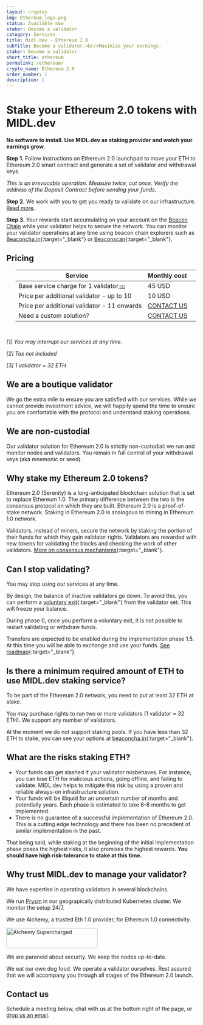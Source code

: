 ```yaml
---
layout: cryptos
img: Ethereum_logo.png
status: Available now
staker: Become a validator
category: Services
title: Midl.dev - Ethereum 2.0
subTitle: Become a validator.<br/>Maximize your earnings.
staker: Become a validator
short_title: ethereum
permalink: /ethereum/
crypto_name: Ethereum 2.0
order_number: 1
description: | 
---
```


# Stake your Ethereum 2.0 tokens with MIDL.dev

**No software to install. Use MIDL.dev as staking provider and watch your earnings grow.**

**Step 1.** Follow instructions on Ethereum 2.0 launchpad to move your ETH to Ethereum 2.0 smart contract and generate a set of validator and withdrawal keys.<br>

*This is an irrevocable operation. Measure twice, cut once. Verify the address of the Deposit Contract before sending your funds.*


**Step 2.** We work with you to get you ready to validate on our infrastructure. [Read more](/2020/11/16/eth-2-key-management).


**Step 3.** Your rewards start accumulating on your account on the [Beacon Chain](https://ethereum.org/en/eth2/beacon-chain/) while your validator helps to secure the network. You can monitor your validator operations at any time using beacon chain explorers such as [Beaconcha.in](http://beaconcha.in/){:target="_blank"} or [Beaconscan](https://beaconscan.com/){:target="_blank"}.

## Pricing

<section id="pricelist">
    <ul class="flex-container">
        <div class=".midl-table-view-offering">
        <div class="card btn-no-waves">
        <div class="card-body" style="text-align: center;">
            <div class="table-responsive">
                <table class="table table-bordered">
                    <thead>
                    <tr>
                        <th scope="col" class="midl-table-title">Service<a style="font-size:10px;color:#fff" href="#section1"> [1]</a></th>
                        <th scope="col" class="midl-table-title">Monthly cost<a style="font-size:10px;color:#fff" href="#section1"> [3]</a></th>
                    </tr>
                    </thead>
                    <tbody>
                    <tr>
                        <td>Base service charge for 1 validator<a style="font-size:10px;" href="#section1"> [2]</a></td>
                        <td>45 USD</td>
                    </tr>
                    <tr>
                        <td>Price per additional validator - up to 10</td>
                        <td>10 USD</td>
                    </tr>
                    <tr>
                        <td>Price per additional validator - 11 onwards</td>
                        <td><a href="mailto:hello@midl.dev" target="_blank">CONTACT US <i class="fa fa-envelope-o"></i></a></td>
                    </tr>
                                        <tr>
                        <td>Need a custom solution?</td>
                        <td><a href="mailto:hello@midl.dev" target="_blank">CONTACT US <i class="fa fa-envelope-o"></i></a></td>
                    </tr>
                    </tbody>
                </table>


</div>
</div>
</div>
</div>
</ul>
</section>
<div style="padding-top:15px"><i>
<p>[1] You may interrupt our services at any time.</p>
<p>[2] Tax not included</p>
<p>[3] 1 validator = 32 ETH</p>
</i>
</div>

## We are a boutique validator
We go the extra mile to ensure you are satisfied with our services. While we cannot provide investment advice, we will happily spend the time to ensure you are comfortable with the protocol and understand staking operations.

## We are non-custodial
Our validator solution for Ethereum 2.0 is strictly non-custodial: we run and monitor nodes and validators. You remain in full control of your withdrawal keys (aka mnemonic or seed).


## Why stake my Ethereum 2.0 tokens?
Ethereum 2.0 (Serenity) is a long-anticipated blockchain solution that is set to replace Ethereum 1.0. The primary difference between the two is the consensus protocol on which they are built. Ethereum 2.0 is a proof-of-stake network. Staking in Ethereum 2.0 is analogous to mining in Ethereum 1.0 network.

Validators, instead of miners, secure the network by staking the portion of their funds for which they gain validator rights. Validators are rewarded with new tokens for validating the blocks and checking the work of other validators. [More on consensus mechanisms](https://ethereum.org/en/developers/docs/consensus-mechanisms/){:target="_blank"}.

## Can I stop validating?
You may stop using our services at any time.

By design, the balance of inactive validators go down. To avoid this, you can perform a [voluntary exit](https://docs.prylabs.network/docs/wallet/exiting-a-validator){:target="_blank"} from the validator set. This will freeze your balance.

During phase 0, once you perform a voluntary exit, it is not possible to restart validating or withdraw funds.

Transfers are expected to be enabled during the implementation phase 1.5. At this time you will be able to exchange and use your funds. [See roadmap](https://docs.ethhub.io/ethereum-roadmap/ethereum-2.0/eth-2.0-phases/){:target="_blank"}.

## Is there a minimum required amount of ETH to use MIDL.dev staking service?
To be part of the Ethereum 2.0 network, you need to put at least 32 ETH at stake. 

You may purchase rights to run two or more validators (1 validator = 32 ETH). We support any number of validators. 

At the moment we do not support staking pools. If you have less than 32 ETH to stake, you can see your options at [beaconcha.in](https://beaconcha.in/stakingServices){:target="_blank"}.

## What are the risks staking ETH?
* Your funds can get slashed if your validator misbehaves. For instance, you can lose ETH for malicious actions, going offline, and failing to validate. MIDL.dev helps to mitigate this risk by using a proven and reliable always-on infrastructure solution.
* Your funds will be illiquid for an uncertain number of months and potentially years. Each phase is estimated to take 6-8 months to get implemented.
* There is no guarantee of a successful implementation of Ethereum 2.0. This is a cutting edge technology and there has been no precedent of similar implementation in the past.

That being said, while staking at the beginning of the initial implementation phase poses the highest risks, it also promises the highest rewards. **You should have high risk-tolerance to stake at this time.**

## Why trust MIDL.dev to manage your validator?
We have expertise in operating validators in several blockchains. 

We run [Prysm](https://prylabs.net/) in our geograpically distributed Kubernetes cluster. We monitor the setup 24/7.

We use Alchemy, a trusted Eth 1.0 provider, for Ethereum 1.0 connectivity.

<a href="https://dashboard.alchemyapi.io/signup?referral=0e16a3dd-3ea8-4399-a9e2-e5598e3ef882"><img style="width:240px;height:53px" src="https://static.alchemyapi.io/images/marketing/badge.png" alt="Alchemy Supercharged" /></a>

We are paranoid about security. We keep the nodes up-to-date.

We eat our own dog food. We operate a validator ourselves. Rest assured that we will accompany you through all stages of the Ethereum 2.0 launch.

## Contact us

Schedule a meeting below, chat with us at the bottom right of the page, or [drop us an email](mailto:hello@midl.dev).

<div class="meetings-iframe-container" data-src="https://meetings.hubspot.com/nicolas-ochem?embed=true"></div>
<script type="text/javascript" src="https://static.hsappstatic.net/MeetingsEmbed/ex/MeetingsEmbedCode.js"></script>

